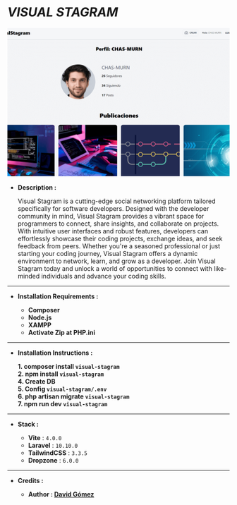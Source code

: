# _VISUAL STAGRAM_

![THUMBNAIL](resources/img/Thumbnail.png)

-   **Description :**

    Visual Stagram is a cutting-edge social networking platform tailored specifically for software developers. Designed with the developer community in mind, Visual Stagram provides a vibrant space for programmers to connect, share insights, and collaborate on projects. With intuitive user interfaces and robust features, developers can effortlessly showcase their coding projects, exchange ideas, and seek feedback from peers. Whether you're a seasoned professional or just starting your coding journey, Visual Stagram offers a dynamic environment to network, learn, and grow as a developer. Join Visual Stagram today and unlock a world of opportunities to connect with like-minded individuals and advance your coding skills.

---

-   **Installation Requirements :**

    -   **Composer**
    -   **Node.js**
    -   **XAMPP**
    -   **Activate Zip at PHP.ini**

---

-   **Installation Instructions :**

    **1. composer install `visual-stagram`**<br>
    **2. npm install `visual-stagram`**<br>
    **4. Create DB**<br>
    **5. Config `visual-stagram/.env`**<br>
    **6. php artisan migrate `visual-stagram`**<br>
    **7. npm run dev `visual-stagram`**<br>

---

-   **Stack :**

    -   **Vite** : `4.0.0`
    -   **Laravel** : `10.10.0`
    -   **TailwindCSS** : `3.3.5`
    -   **Dropzone** : `6.0.0`

---

-   **Credits :**

    -   **Author : [David Gómez](https://github.com/DavidGomezToca)**
